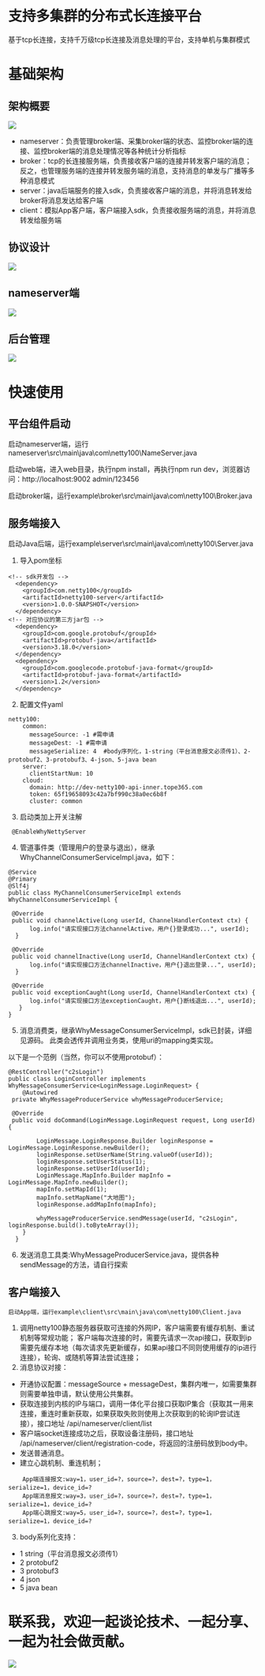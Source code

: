 # 支持多集群的分布式长连接平台
 基于tcp长连接，支持千万级tcp长连接及消息处理的平台，支持单机与集群模式
# 基础架构
## 架构概要
<img src="https://github.com/yewenhai-github/netty100/blob/main/documents/img/architecture_diagram.png">

* nameserver：负责管理broker端、采集broker端的状态、监控broker端的连接、监控broker端的消息处理情况等各种统计分析指标
* broker：tcp的长连接服务端，负责接收客户端的连接并转发客户端的消息；反之，也管理服务端的连接并转发服务端的消息，支持消息的单发与广播等多种消息模式
* server：java后端服务的接入sdk，负责接收客户端的消息，并将消息转发给broker将消息发达给客户端
* client：模拟App客户端，客户端接入sdk，负责接收服务端的消息，并将消息转发给服务端

## 协议设计
<img src="https://github.com/yewenhai-github/netty100/blob/main/documents/img/protocol.png">

## nameserver端
<img src="https://github.com/yewenhai-github/netty100/blob/main/documents/img/head.png">

## 后台管理
<img src="https://github.com/yewenhai-github/netty100/blob/main/documents/img/back.png">

# 快速使用
## 平台组件启动
启动nameserver端，运行nameserver\src\main\java\com\netty100\NameServer.java

启动web端，进入web目录，执行npm install，再执行npm run dev，浏览器访问：http://localhost:9002   admin/123456

启动broker端，运行example\broker\src\main\java\com\netty100\Broker.java
## 服务端接入
启动Java后端，运行example\server\src\main\java\com\netty100\Server.java
1. 导入pom坐标
~~~
<!-- sdk开发包 -->
  <dependency>
    <groupId>com.netty100</groupId>
    <artifactId>netty100-server</artifactId>
    <version>1.0.0-SNAPSHOT</version>
  </dependency>
<!-- 对应协议的第三方jar包 -->
  <dependency>
    <groupId>com.google.protobuf</groupId>
    <artifactId>protobuf-java</artifactId>
    <version>3.18.0</version>
  </dependency>
  <dependency>
    <groupId>com.googlecode.protobuf-java-format</groupId>
    <artifactId>protobuf-java-format</artifactId>
    <version>1.2</version>
  </dependency>
~~~
2. 配置文件yaml
~~~
netty100:
    common:
      messageSource: -1 #需申请
      messageDest: -1 #需申请
      messageSerialize: 4  #body序列化，1-string（平台消息报文必须传1）、2-protobuf2、3-protobuf3、4-json、5-java bean
    server:
      clientStartNum: 10
    cloud:
      domain: http://dev-netty100-api-inner.tope365.com
      token: 65f19658093c42a7bf990c38a0ec6b8f
      cluster: common
~~~
3. 启动类加上开关注解
~~~
 @EnableWhyNettyServer
~~~
4. 管道事件类（管理用户的登录与退出），继承 WhyChannelConsumerServiceImpl.java，如下：
~~~
@Service
@Primary
@Slf4j
public class MyChannelConsumerServiceImpl extends WhyChannelConsumerServiceImpl {
 
 @Override
 public void channelActive(Long userId, ChannelHandlerContext ctx) {
      log.info("请实现接口方法channelActive，用户{}登录成功...", userId);
  }

 @Override
 public void channelInactive(Long userId, ChannelHandlerContext ctx) {
      log.info("请实现接口方法channelInactive，用户{}退出登录...", userId);
  }

 @Override
 public void exceptionCaught(Long userId, ChannelHandlerContext ctx) {
      log.info("请实现接口方法exceptionCaught，用户{}断线退出...", userId);
   }
}
~~~
5. 消息消费类，继承WhyMessageConsumerServiceImpl，sdk已封装，详细见源码。
此类会透传并调用业务类，使用uri的mapping类实现。

以下是一个范例（当然，你可以不使用protobuf）：
~~~
@RestController("c2sLogin")
public class LoginController implements WhyMessageConsumerService<LoginMessage.LoginRequest> {
    @Autowired
 private WhyMessageProducerService whyMessageProducerService;

 @Override
 public void doCommand(LoginMessage.LoginRequest request, Long userId){

        LoginMessage.LoginResponse.Builder loginResponse = LoginMessage.LoginResponse.newBuilder();
        loginResponse.setUserName(String.valueOf(userId));
        loginResponse.setUserStatus(1);
        loginResponse.setUserId(userId);
        LoginMessage.MapInfo.Builder mapInfo = LoginMessage.MapInfo.newBuilder();
        mapInfo.setMapId(1);
        mapInfo.setMapName("大地图");
        loginResponse.addMapInfo(mapInfo);

        whyMessageProducerService.sendMessage(userId, "c2sLogin", loginResponse.build().toByteArray());
    }
  }
~~~

6. 发送消息工具类:WhyMessageProducerService.java，提供各种sendMessage的方法，请自行探索

## 客户端接入
    启动App端，运行example\client\src\main\java\com\netty100\Client.java
1. 调用netty100静态服务器获取可连接的外网IP，客户端需要有缓存机制、重试机制等常规功能；
客户端每次连接的时，需要先请求一次api接口，获取到ip需要先缓存本地（每次请求先更新缓存，如果api接口不同则使用缓存的ip进行连接），轮询、或随机等算法尝试连接；
2. 消息协议对接：
* 开通协议配置：messageSource + messageDest，集群内唯一，如需要集群则需要单独申请，默认使用公共集群。
* 获取连接到内核的IP与端口，调用一体化平台接口获取IP集合（获取其一用来连接，重连时重新获取，如果获取失败则使用上次获取到的轮询IP尝试连接），接口地址 /api/nameserver/client/list
* 客户端socket连接成功之后，获取设备注册码，接口地址 /api/nameserver/client/registration-code，将返回的注册码放到body中。
* 发送普通消息。
* 建立心跳机制、重连机制；
~~~
    App端连接报文:way=1，user_id=?，source=?，dest=?，type=1，serialize=1，device_id=?
    App端消息报文:way=3，user_id=?，source=?，dest=?，type=1，serialize=1，device_id=?
    App端心跳报文:way=5，user_id=?，source=?，dest=?，type=1，serialize=1，device_id=?
~~~
3. body系列化支持：
* 1 string（平台消息报文必须传1）
* 2 protobuf2
* 3 protobuf3
* 4 json
* 5 java bean

# 联系我，欢迎一起谈论技术、一起分享、一起为社会做贡献。
<img src="https://github.com/yewenhai-github/netty100/blob/main/documents/img/me.png">